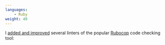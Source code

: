 ```yaml
---
languages:
    - Ruby
weight: 40
---
```


I [added and improved][prs] several linters of the popular [Rubocop][rubocop] code
checking tool:

[prs]:https://github.com/rubocop-hq/rubocop/pulls?q=is%3Apr+is%3Aclosed+author%3Aowst
[rubocop]: http://batsov.com/rubocop/
